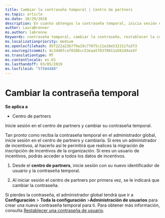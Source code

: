 ```yaml
---
title: Cambiar la contraseña temporal | Centro de partners
ms.topic: article
ms.date: 10/29/2018
description: En cuanto obtengas la contraseña temporal, inicia sesión en el Centro de partners y cámbiala.
author: LauraBrenner
ms.author: labrenne
Keywords: contraseña temporal, cambiar la contraseña, restablecer la contraseña
ms.localizationpriority: medium
ms.openlocfilehash: 85f222a22b779a19c776f5c11e18e532311fa3f3
ms.sourcegitcommit: 4c34d6fcaf020bcc53eaa5f0379011a56149a14f
ms.translationtype: MT
ms.contentlocale: es-ES
ms.lasthandoff: 03/05/2019
ms.locfileid: "57584488"
---
```

# <a name="change-your-temporary-password"></a>Cambiar la contraseña temporal

**Se aplica a**

-  Centro de partners

Inicie sesión en el centro de partners y cambiar su contraseña temporal.

Tan pronto como reciba la contraseña temporal en el administrador global, inicie sesión en el centro de partners y cambiarla. Si eres un administrador de incentivos, al hacerlo así te permitirá que realices la migración de inscripción de incentivos de la organización. Si eres un usuario de incentivos, podrás acceder a todos los datos de incentivos.

1.  Desde el **centro de partners**, inicie sesión con su nuevo identificador de usuario y la contraseña temporal.

2.  Al iniciar sesión el centro de partners por primera vez, se le indicará que cambiar la contraseña.

Si pierdes la contraseña, el administrador global tendrá que ir a **Configuración** > **Toda la configuración** >**Administración de usuarios** para crear una nueva contraseña temporal para ti.
Para obtener más información, consulta [Restablecer una contraseña de usuario](reset-a-user-password.md).


 

 



